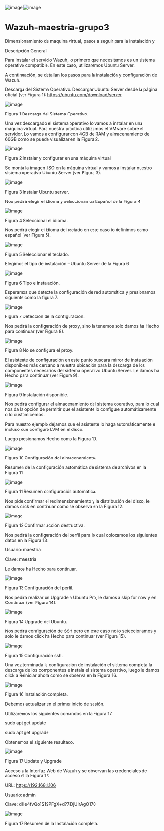 ![image](https://github.com/lazuniga03/Wazuh-maestria-grupo3/assets/144503813/f46667ac-f897-4e95-abea-2fbe24934221) ![image](https://github.com/lazuniga03/pfsense-maestria-grupo3/assets/144503813/f385eb05-fb30-461a-9a17-b5ae8c681686)


# Wazuh-maestria-grupo3
Dimensionamiento de maquina virtual, pasos a seguir para la instalación y 

Descripción General:

Para instalar el servicio Wazuh, lo primero que necesitamos es un sistema operativo compatible. En este caso, utilizaremos Ubuntu Server. 

A continuación, se detallan los pasos para la instalación y configuración de Wazuh.

Descarga del Sistema Operativo. Descargar Ubuntu Server desde la página oficial (ver Figura 1): https://ubuntu.com/download/server

![image](https://github.com/lazuniga03/Wazuh-maestria-grupo3/assets/144503813/850d740a-2102-43ac-b8e1-53ab5f2c1dd5)

Figura 1 Descarga del Sistema Operativo.
 
Una vez descargado el sistema operativo lo vamos a instalar en una máquina virtual.
Para nuestra practica utilizamos el VMware sobre el servidor.
Lo vamos a configurar con 4GB de RAM y almacenamiento de 60GB como se puede visualizar en la Figura 2.

![image](https://github.com/lazuniga03/Wazuh-maestria-grupo3/assets/144503813/a52eaa04-d6c3-46c6-ab0d-1fb674423fbb)

Figura 2 Instalar y configurar en una máquina virtual
 
Se monta la imagen .ISO en la máquina virtual y vamos a instalar nuestro sistema operativo Ubuntu Server (ver Figura 3).

![image](https://github.com/lazuniga03/Wazuh-maestria-grupo3/assets/144503813/c1392ae5-b8d1-4da3-8b81-e7482bc7473f)

Figura 3 Instalar Ubuntu server.
 
Nos pedirá elegir el idioma y seleccionamos Español de la Figura 4.

![image](https://github.com/lazuniga03/Wazuh-maestria-grupo3/assets/144503813/8d954d4f-4463-4b38-816a-b70fb8d69a9f)

Figura 4 Seleccionar el idioma.
 
Nos pedirá elegir el idioma del teclado en este caso lo definimos como español (ver Figura 5).

![image](https://github.com/lazuniga03/Wazuh-maestria-grupo3/assets/144503813/89b75d4f-f6d8-4b09-9706-1dccf09969d9)

Figura 5 Seleccionar el teclado.
 
Elegimos el tipo de instalación – Ubuntu Server de la Figura 6

![image](https://github.com/lazuniga03/Wazuh-maestria-grupo3/assets/144503813/42b72571-710e-4af4-a501-cfea5cee0f91)

Figura 6 Tipo e instalación.

 
Esperamos que detecte la configuración de red automática y presionamos siguiente como la figura 7.

![image](https://github.com/lazuniga03/Wazuh-maestria-grupo3/assets/144503813/6c050cd0-acf3-4aaa-88c0-21ca6b036e36)

Figura 7 Detección de la configuración.
 

Nos pedirá la configuración de proxy, sino la tenemos solo damos ha Hecho para continuar (ver Figura 8).

![image](https://github.com/lazuniga03/Wazuh-maestria-grupo3/assets/144503813/64e42b8e-3bf2-428f-8cd4-7b7a77679ceb)

Figura 8 No se configura el proxy.
 
El asistente de configuración en este punto buscara mirror de instalación disponibles más cercano a nuestra ubicación para la descarga de los componentes necesarios del sistema operativo Ubuntu Server. Le damos ha Hecho para continuar (ver Figura 9).

![image](https://github.com/lazuniga03/Wazuh-maestria-grupo3/assets/144503813/5a7de8b1-dd71-477e-900b-b627b1604dfc)

Figura 9 Instalación disponible.

 
Nos pedirá configurar el almacenamiento del sistema operativo, para lo cual nos da la opción de permitir que el asistente lo configure automáticamente o lo customicemos.

Para nuestro ejemplo dejamos que el asistente lo haga automáticamente e incluso que configure LVM en el disco.

Luego presionamos Hecho como la Figura 10.

![image](https://github.com/lazuniga03/Wazuh-maestria-grupo3/assets/144503813/fadef702-0247-4ba8-be3b-8e9284c2bd5d)

Figura 10 Configuración del almacenamiento.
 
Resumen de la configuración automática de sistema de archivos en la Figura 11.

![image](https://github.com/lazuniga03/Wazuh-maestria-grupo3/assets/144503813/92f8eea3-16ed-4b23-9131-a8d1a6c51544)

Figura 11 Resumen configuración automática.
 
Nos pide confirmar el redimensionamiento y la distribución del disco, le damos click en continuar como se observa en la Figura 12.

![image](https://github.com/lazuniga03/Wazuh-maestria-grupo3/assets/144503813/808d89ac-390c-4e1f-9048-70ef44e02f5a)

Figura 12 Confirmar acción destructiva.
 
Nos pedirá la configuración del perfil para lo cual colocamos los siguientes datos en la Figura 13.

Usuario: maestria

Clave: maestria

Le damos ha Hecho para continuar.

![image](https://github.com/lazuniga03/Wazuh-maestria-grupo3/assets/144503813/67f400cb-ea9b-427d-ab48-8bcedd6a002b)

Figura 13 Configuración del perfil.
 
Nos pedirá realizar un Upgrade a Ubuntu Pro, le damos a skip for now y en Continuar (ver Figura 14).

![image](https://github.com/lazuniga03/Wazuh-maestria-grupo3/assets/144503813/ae7319a9-bb7a-4237-a026-e9ecf37cf161)

Figura 14 Upgrade del Ubuntu.
 
Nos pedirá configuración de SSH pero en este caso no lo seleccionamos y solo le damos click ha Hecho para continuar (ver Figura 15).

![image](https://github.com/lazuniga03/Wazuh-maestria-grupo3/assets/144503813/2e7860ca-0ad8-4f99-be00-8ed61ee82b5c)

Figura 15 Configuración ssh.

Una vez terminada la configuración de instalación el sistema completa la descarga de los componentes e instala el sistema operativo, luego le damos click a Reiniciar ahora como se observa en la Figura 16.

![image](https://github.com/lazuniga03/Wazuh-maestria-grupo3/assets/144503813/950ea8d8-d94d-4f63-a745-f20a857aecac)

Figura 16 Instalación completa.
 
Debemos actualizar en el primer inicio de sesión.

Utilizaremos los siguientes comandos en la Figura 17.

sudo apt get update

sudo apt get upgrade

Obtenemos el siguiente resultado.

![image](https://github.com/lazuniga03/Wazuh-maestria-grupo3/assets/144503813/ad4e0744-a443-4580-93c0-bbe524fc4f6f)

Figura 17 Update y Upgrade
 
Acceso a la Interfaz Web de Wazuh y se observan las credenciales de acceso el la Figura 17:

URL: https://192.168.1.106

Usuario: admin

Clave: dHe4fvQo1S1SPFgX+d?7iDjUIrAgO170

![image](https://github.com/lazuniga03/Wazuh-maestria-grupo3/assets/144503813/e297de24-f04a-467c-8fc1-1792773b88f5)

Figura 17 Resumen de la Instalación completa.
